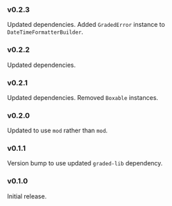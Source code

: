 ### v0.2.3
   Updated dependencies.
   Added `GradedError` instance to `DateTimeFormatterBuilder`.

### v0.2.2
   Updated dependencies.

### v0.2.1
   Updated dependencies.
   Removed `Boxable` instances.

### v0.2.0
   Updated to use `mod` rather than `mod`.

### v0.1.1
   Version bump to use updated `graded-lib` dependency.

### v0.1.0
   Initial release.
